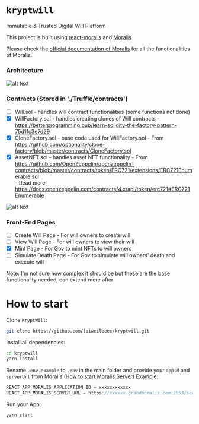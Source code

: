# `kryptwill`

Immutable & Trusted Digital Will Platform

This project is built using [react-moralis](https://github.com/MoralisWeb3/react-moralis) and [Moralis](https://moralis.io?utm_source=github&utm_medium=readme&utm_campaign=ethereum-boilerplate). 

Please check the [official documentation of Moralis](https://docs.moralis.io/#user) for all the functionalities of Moralis.

### Architecture
![alt text](https://drive.google.com/drive/folders/1kb9KPL_UAl0qn2kk5i1NzzYHA1dOAaT6)

### Contracts (Stored in './Truffle/contracts')
- [ ] Will.sol - handles will contract functionalities (some functions not done)
- [x] WillFactory.sol - handles creating clones of Will contracts
      - https://betterprogramming.pub/learn-solidity-the-factory-pattern-75d11c3e7d29
- [x] CloneFactory.sol - base code used for WillFactory.sol
      - From https://github.com/optionality/clone-factory/blob/master/contracts/CloneFactory.sol
- [x] AssetNFT.sol - handles asset NFT functionality
      - From https://github.com/OpenZeppelin/openzeppelin-contracts/blob/master/contracts/token/ERC721/extensions/ERC721Enumerable.sol   
      - Read more https://docs.openzeppelin.com/contracts/4.x/api/token/erc721#ERC721Enumerable

![alt text](https://drive.google.com/file/d/1nPXlVVEV9njTGsBvykaaXMRZv2nPnnyT/view?usp=sharing)

### Front-End Pages
- [ ] Create Will Page - For will owners to create will
- [ ] View Will Page - For will owners to view their will
- [x] Mint Page - For Gov to mint NFTs to will owners
- [ ] Simulate Death Page - For Gov to simulate will owners' death and execute will

Note: I'm not sure how complex it should be but these are the base functionality needed, can extend more after 

# How to start

Clone `KryptWill`:

```sh
git clone https://github.com/laiweileeee/kryptwill.git
```

Install all dependencies:

```sh
cd kryptwill
yarn install
```

Rename `.env.example` to `.env` in the main folder and provide your `appId` and `serverUrl` from Moralis ([How to start Moralis Server](https://docs.moralis.io/moralis-server/getting-started/create-a-moralis-server))
Example:

```jsx
REACT_APP_MORALIS_APPLICATION_ID = xxxxxxxxxxxx
REACT_APP_MORALIS_SERVER_URL = https://xxxxxx.grandmoralis.com:2053/server
```

Run your App:

```sh
yarn start
```

